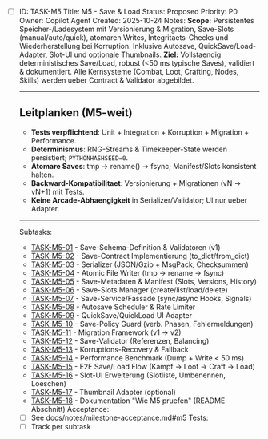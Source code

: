 - [ ] ID: TASK-M5
  Title: M5 - Save & Load
  Status: Proposed
  Priority: P0
  Owner: Copilot Agent
  Created: 2025-10-24
  Notes:
  **Scope:** Persistentes Speicher-/Ladesystem mit Versionierung & Migration, Save-Slots (manual/auto/quick), atomaren Writes, Integritaets-Checks und Wiederherstellung bei Korruption. Inklusive Autosave, QuickSave/Load-Adapter, Slot-UI und optionale Thumbnails.
  **Ziel:** Vollstaendig deterministisches Save/Load, robust (<50 ms typische Saves), validiert & dokumentiert. Alle Kernsysteme (Combat, Loot, Crafting, Nodes, Skills) werden ueber Contract & Validator abgebildet.

  ---

  ## Leitplanken (M5-weit)
  - **Tests verpflichtend**: Unit + Integration + Korruption + Migration + Performance.
  - **Determinismus**: RNG-Streams & Timekeeper-State werden persistiert; `PYTHONHASHSEED=0`.
  - **Atomare Saves**: tmp -> rename() -> fsync; Manifest/Slots konsistent halten.
  - **Backward-Kompatibilitaet**: Versionierung + Migrationen (vN -> vN+1) mit Tests.
  - **Keine Arcade-Abhaengigkeit** in Serializer/Validator; UI nur ueber Adapter.

  ---
  Subtasks:
  - [TASK-M5-01](./TASK-M5-01.md) - Save-Schema-Definition & Validatoren (v1)
  - [TASK-M5-02](./TASK-M5-02.md) - Save-Contract Implementierung (to_dict/from_dict)
  - [TASK-M5-03](./TASK-M5-03.md) - Serializer (JSON/Gzip + MsgPack, Checksummen)
  - [TASK-M5-04](./TASK-M5-04.md) - Atomic File Writer (tmp -> rename -> fsync)
  - [TASK-M5-05](./TASK-M5-05.md) - Save-Metadaten & Manifest (Slots, Versions, History)
  - [TASK-M5-06](./TASK-M5-06.md) - Save-Slots Manager (create/list/load/delete)
  - [TASK-M5-07](./TASK-M5-07.md) - Save-Service/Fassade (sync/async Hooks, Signals)
  - [TASK-M5-08](./TASK-M5-08.md) - Autosave Scheduler & Rate Limiter
  - [TASK-M5-09](./TASK-M5-09.md) - QuickSave/QuickLoad UI Adapter
  - [TASK-M5-10](./TASK-M5-10.md) - Save-Policy Guard (verb. Phasen, Fehlermeldungen)
  - [TASK-M5-11](./TASK-M5-11.md) - Migration Framework (v1 -> v2)
  - [TASK-M5-12](./TASK-M5-12.md) - Save-Validator (Referenzen, Balancing)
  - [TASK-M5-13](./TASK-M5-13.md) - Korruptions-Recovery & Fallback
  - [TASK-M5-14](./TASK-M5-14.md) - Performance Benchmark (Dump + Write < 50 ms)
  - [TASK-M5-15](./TASK-M5-15.md) - E2E Save/Load Flow (Kampf -> Loot -> Craft -> Load)
  - [TASK-M5-16](./TASK-M5-16.md) - Slot-UI Erweiterung (Slotliste, Umbenennen, Loeschen)
  - [TASK-M5-17](./TASK-M5-17.md) - Thumbnail Adapter (optional)
  - [TASK-M5-18](./TASK-M5-18.md) - Dokumentation "Wie M5 pruefen" (README Abschnitt)
  Acceptance:
  - [ ] See docs/notes/milestone-acceptance.md#m5
  Tests:
  - [ ] Track per subtask
